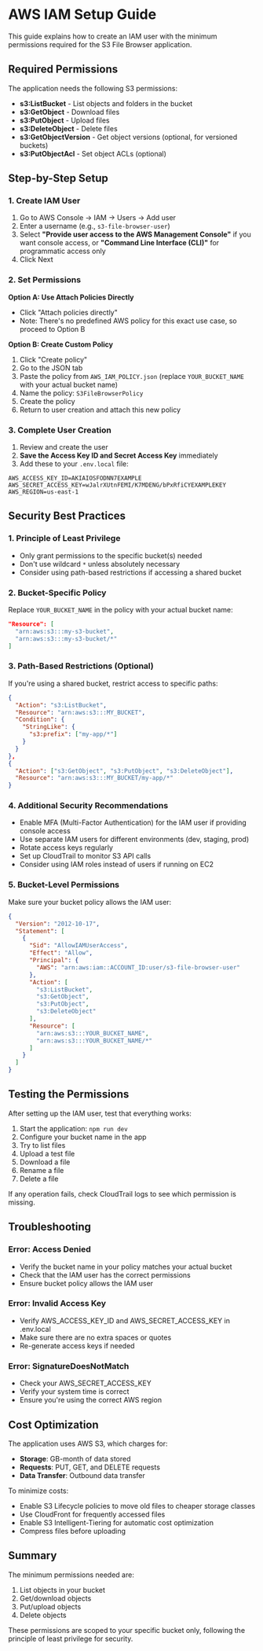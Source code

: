 # AWS IAM Setup Guide

This guide explains how to create an IAM user with the minimum permissions required for the S3 File Browser application.

## Required Permissions

The application needs the following S3 permissions:

- **s3:ListBucket** - List objects and folders in the bucket
- **s3:GetObject** - Download files
- **s3:PutObject** - Upload files
- **s3:DeleteObject** - Delete files
- **s3:GetObjectVersion** - Get object versions (optional, for versioned buckets)
- **s3:PutObjectAcl** - Set object ACLs (optional)

## Step-by-Step Setup

### 1. Create IAM User

1. Go to AWS Console → IAM → Users → Add user
2. Enter a username (e.g., `s3-file-browser-user`)
3. Select **"Provide user access to the AWS Management Console"** if you want console access, or **"Command Line Interface (CLI)"** for programmatic access only
4. Click Next

### 2. Set Permissions

**Option A: Use Attach Policies Directly**
- Click "Attach policies directly"
- Note: There's no predefined AWS policy for this exact use case, so proceed to Option B

**Option B: Create Custom Policy**
1. Click "Create policy"
2. Go to the JSON tab
3. Paste the policy from `AWS_IAM_POLICY.json` (replace `YOUR_BUCKET_NAME` with your actual bucket name)
4. Name the policy: `S3FileBrowserPolicy`
5. Create the policy
6. Return to user creation and attach this new policy

### 3. Complete User Creation

1. Review and create the user
2. **Save the Access Key ID and Secret Access Key** immediately
3. Add these to your `.env.local` file:

```env
AWS_ACCESS_KEY_ID=AKIAIOSFODNN7EXAMPLE
AWS_SECRET_ACCESS_KEY=wJalrXUtnFEMI/K7MDENG/bPxRfiCYEXAMPLEKEY
AWS_REGION=us-east-1
```

## Security Best Practices

### 1. Principle of Least Privilege
- Only grant permissions to the specific bucket(s) needed
- Don't use wildcard `*` unless absolutely necessary
- Consider using path-based restrictions if accessing a shared bucket

### 2. Bucket-Specific Policy

Replace `YOUR_BUCKET_NAME` in the policy with your actual bucket name:

```json
"Resource": [
  "arn:aws:s3:::my-s3-bucket",
  "arn:aws:s3:::my-s3-bucket/*"
]
```

### 3. Path-Based Restrictions (Optional)

If you're using a shared bucket, restrict access to specific paths:

```json
{
  "Action": "s3:ListBucket",
  "Resource": "arn:aws:s3:::MY_BUCKET",
  "Condition": {
    "StringLike": {
      "s3:prefix": ["my-app/*"]
    }
  }
},
{
  "Action": ["s3:GetObject", "s3:PutObject", "s3:DeleteObject"],
  "Resource": "arn:aws:s3:::MY_BUCKET/my-app/*"
}
```

### 4. Additional Security Recommendations

- Enable MFA (Multi-Factor Authentication) for the IAM user if providing console access
- Use separate IAM users for different environments (dev, staging, prod)
- Rotate access keys regularly
- Set up CloudTrail to monitor S3 API calls
- Consider using IAM roles instead of users if running on EC2

### 5. Bucket-Level Permissions

Make sure your bucket policy allows the IAM user:

```json
{
  "Version": "2012-10-17",
  "Statement": [
    {
      "Sid": "AllowIAMUserAccess",
      "Effect": "Allow",
      "Principal": {
        "AWS": "arn:aws:iam::ACCOUNT_ID:user/s3-file-browser-user"
      },
      "Action": [
        "s3:ListBucket",
        "s3:GetObject",
        "s3:PutObject",
        "s3:DeleteObject"
      ],
      "Resource": [
        "arn:aws:s3:::YOUR_BUCKET_NAME",
        "arn:aws:s3:::YOUR_BUCKET_NAME/*"
      ]
    }
  ]
}
```

## Testing the Permissions

After setting up the IAM user, test that everything works:

1. Start the application: `npm run dev`
2. Configure your bucket name in the app
3. Try to list files
4. Upload a test file
5. Download a file
6. Rename a file
7. Delete a file

If any operation fails, check CloudTrail logs to see which permission is missing.

## Troubleshooting

### Error: Access Denied
- Verify the bucket name in your policy matches your actual bucket
- Check that the IAM user has the correct permissions
- Ensure bucket policy allows the IAM user

### Error: Invalid Access Key
- Verify AWS_ACCESS_KEY_ID and AWS_SECRET_ACCESS_KEY in .env.local
- Make sure there are no extra spaces or quotes
- Re-generate access keys if needed

### Error: SignatureDoesNotMatch
- Check your AWS_SECRET_ACCESS_KEY
- Verify your system time is correct
- Ensure you're using the correct AWS region

## Cost Optimization

The application uses AWS S3, which charges for:
- **Storage**: GB-month of data stored
- **Requests**: PUT, GET, and DELETE requests
- **Data Transfer**: Outbound data transfer

To minimize costs:
- Enable S3 Lifecycle policies to move old files to cheaper storage classes
- Use CloudFront for frequently accessed files
- Enable S3 Intelligent-Tiering for automatic cost optimization
- Compress files before uploading

## Summary

The minimum permissions needed are:
1. List objects in your bucket
2. Get/download objects
3. Put/upload objects
4. Delete objects

These permissions are scoped to your specific bucket only, following the principle of least privilege for security.
